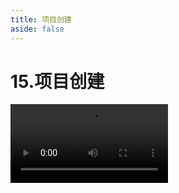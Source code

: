 ```yaml
---
title: 项目创建
aside: false
---
```


# 15.项目创建

<video autoplay src="http://qn.chinavanes.com/interview/react-interview/15.项目创建.mp4" controls controlsList="nodownload" width="50%"/>

